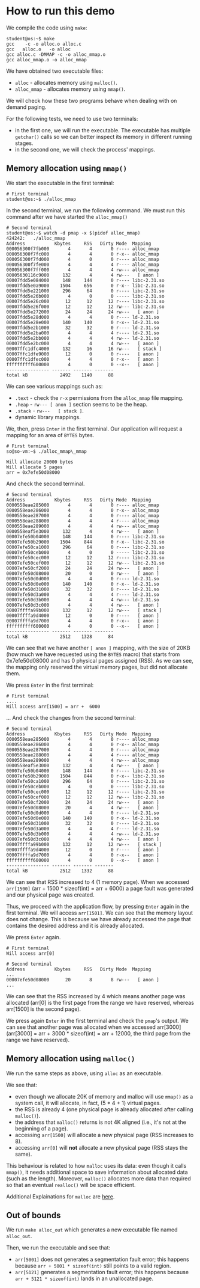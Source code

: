 # How to run this demo

We compile the code using `make`:
```
student@os:~$ make
gcc    -c -o alloc.o alloc.c
gcc   alloc.o   -o alloc
gcc alloc.c -DMMAP -c -o alloc_mmap.o
gcc alloc_mmap.o -o alloc_mmap
```

We have obtained two executable files:
  - `alloc` - allocates memory using `malloc()`.
  - `alloc_mmap` - allocates memory using `mmap()`.

We will check how these two programs behave when dealing with on demand paging.

For the following tests, we need to use two terminals:
  - in the first one, we will run the executable. The executable has multiple `getchar()` calls so we can better inspect its memory in different running stages.
  - in the second one, we will check the process' mappings.

## Memory allocation using `mmap()`

We start the executable in the first terminal:

```
# First terminal
student@os:~$ ./alloc_mmap
```

In the second terminal, we run the following command. We must run this command after we have started the `alloc_mmap()`
```
# Second terminal
student@os:~$ watch -d pmap -x $(pidof alloc_mmap)
424242:   ./alloc_mmap
Address           Kbytes     RSS   Dirty Mode  Mapping
000056300f7fb000       4       4       0 r---- alloc_mmap
000056300f7fc000       4       4       0 r-x-- alloc_mmap
000056300f7fd000       4       0       0 r---- alloc_mmap
000056300f7fe000       4       4       4 r---- alloc_mmap
000056300f7ff000       4       4       4 rw--- alloc_mmap
00005630116c9000     132       4       4 rw---   [ anon ]
00007fdd5e084000     148     144       0 r---- libc-2.31.so
00007fdd5e0a9000    1504     656       0 r-x-- libc-2.31.so
00007fdd5e221000     296      64       0 r---- libc-2.31.so
00007fdd5e26b000       4       0       0 ----- libc-2.31.so
00007fdd5e26c000      12      12      12 r---- libc-2.31.so
00007fdd5e26f000      12      12      12 rw--- libc-2.31.so
00007fdd5e272000      24      24      24 rw---   [ anon ]
00007fdd5e28d000       4       4       0 r---- ld-2.31.so
00007fdd5e28e000     140     140       0 r-x-- ld-2.31.so
00007fdd5e2b1000      32      32       0 r---- ld-2.31.so
00007fdd5e2ba000       4       4       4 r---- ld-2.31.so
00007fdd5e2bb000       4       4       4 rw--- ld-2.31.so
00007fdd5e2bc000       4       4       4 rw---   [ anon ]
00007ffc1dfc4000     132      16      16 rw---   [ stack ]
00007ffc1dfe9000      12       0       0 r----   [ anon ]
00007ffc1dfec000       4       4       0 r-x--   [ anon ]
ffffffffff600000       4       0       0 --x--   [ anon ]
---------------- ------- ------- -------
total kB            2492    1140      88

```

We can see various mappings such as:
  - `.text` - check the `r-x` permissions from the `alloc_mmap` file mapping.
  - `.heap` - `rw--- [ anon ]` section seems to be the heap.
  - `.stack` - `rw---   [ stack ]`.
  - dynamic library mappings. 

We, then, press `Enter` in the first terminal. Our application will request a mapping for an area of `BYTES` bytes.

```
# First terminal
so@so-vm:~$ ./alloc_mmap\_mmap
        
Will allocate 20000 bytes
Will allocate 5 pages
arr = 0x7efe50d08000

```

And check the second terminal.

```
# Second terminal
Address           Kbytes     RSS   Dirty Mode  Mapping
0000558eae285000       4       4       0 r---- alloc_mmap
0000558eae286000       4       4       0 r-x-- alloc_mmap
0000558eae287000       4       4       0 r---- alloc_mmap
0000558eae288000       4       4       4 r---- alloc_mmap
0000558eae289000       4       4       4 rw--- alloc_mmap
0000558eaf5e3000     132       4       4 rw---   [ anon ]
00007efe50b04000     148     144       0 r---- libc-2.31.so
00007efe50b29000    1504     844       0 r-x-- libc-2.31.so
00007efe50ca1000     296      64       0 r---- libc-2.31.so
00007efe50ceb000       4       0       0 ----- libc-2.31.so
00007efe50cec000      12      12      12 r---- libc-2.31.so
00007efe50cef000      12      12      12 rw--- libc-2.31.so
00007efe50cf2000      24      24      24 rw---   [ anon ]
00007efe50d08000      20       0       0 rw---   [ anon ]
00007efe50d0d000       4       4       0 r---- ld-2.31.so
00007efe50d0e000     140     140       0 r-x-- ld-2.31.so
00007efe50d31000      32      32       0 r---- ld-2.31.so
00007efe50d3a000       4       4       4 r---- ld-2.31.so
00007efe50d3b000       4       4       4 rw--- ld-2.31.so
00007efe50d3c000       4       4       4 rw---   [ anon ]
00007ffffa99b000     132      12      12 rw---   [ stack ]
00007ffffa9d4000      12       0       0 r----   [ anon ]
00007ffffa9d7000       4       4       0 r-x--   [ anon ]
ffffffffff600000       4       0       0 --x--   [ anon ]
---------------- ------- ------- -------
total kB            2512    1328      84
```

We can see that we have another `[ anon ]` mapping, with the size of 20KB (how much we have requested using the `BYTES` macro) that starts from 0x7efe50d08000 and has 0 physical pages assigned (RSS). As we can see, the mapping only reserved the virtual memory pages, but did not allocate them.

We press `Enter` in the first terminal:
```
# First terminal
....
Will access arr[1500] = arr +  6000
```

... And check the changes from the second terminal:
```
# Second terminal
Address           Kbytes     RSS   Dirty Mode  Mapping
0000558eae285000       4       4       0 r---- alloc_mmap
0000558eae286000       4       4       0 r-x-- alloc_mmap
0000558eae287000       4       4       0 r---- alloc_mmap
0000558eae288000       4       4       4 r---- alloc_mmap
0000558eae289000       4       4       4 rw--- alloc_mmap
0000558eaf5e3000     132       4       4 rw---   [ anon ]
00007efe50b04000     148     144       0 r---- libc-2.31.so
00007efe50b29000    1504     844       0 r-x-- libc-2.31.so
00007efe50ca1000     296      64       0 r---- libc-2.31.so
00007efe50ceb000       4       0       0 ----- libc-2.31.so
00007efe50cec000      12      12      12 r---- libc-2.31.so
00007efe50cef000      12      12      12 rw--- libc-2.31.so
00007efe50cf2000      24      24      24 rw---   [ anon ]
00007efe50d08000      20       4       4 rw---   [ anon ]
00007efe50d0d000       4       4       0 r---- ld-2.31.so
00007efe50d0e000     140     140       0 r-x-- ld-2.31.so
00007efe50d31000      32      32       0 r---- ld-2.31.so
00007efe50d3a000       4       4       4 r---- ld-2.31.so
00007efe50d3b000       4       4       4 rw--- ld-2.31.so
00007efe50d3c000       4       4       4 rw---   [ anon ]
00007ffffa99b000     132      12      12 rw---   [ stack ]
00007ffffa9d4000      12       0       0 r----   [ anon ]
00007ffffa9d7000       4       4       0 r-x--   [ anon ]
ffffffffff600000       4       0       0 --x--   [ anon ]
---------------- ------- ------- -------
total kB            2512    1332      88

```

We can see that RSS increased to 4 (1 memory page). When we accessed `arr[1500]` (arr + 1500 * sizeof(int) = arr + 6000) a page fault was generated and our physical page was created.

Thus, we proceed with the application flow, by pressing `Enter` again in the first terminal. We will access `arr[1501]`. We can see that the memory layout does not change. This is because we have already accessed the page that contains the desired address and it is already allocated.


We press `Enter` again.
```
# First terminal
Will access arr[0]
```

```
# Second terminal
Address           Kbytes     RSS   Dirty Mode  Mapping
...
00007efe50d08000      20       8       8 rw---   [ anon ]
...
```

We can see that the RSS increased by 4 which means another page was allocated (arr[0] is the first page from the range we have reserved, whereas arr[1500] is the second page).


We press again `Enter` in the first terminal and check the `pmap`'s output. We can see that another page was allocated when we accessed arr[3000] (arr[3000] = arr + 3000 * sizeof(int) = arr + 12000, the third page from the range we have reserved).

## Memory allocation using `malloc()`

We run the same steps as above, using `alloc` as an executable.

We see that:
  - even though we allocate 20K of memory and malloc will use `mmap()` as a system call, it will allocate, in fact, (5 * 4 + 1) virtual pages.
  - the RSS is already 4 (one physical page is already allocated after calling `malloc()`).
  - the address that `malloc()` returns is not 4K aligned (i.e., it's not at the beginning of a page).
  - accessing `arr[1500]` will allocate a new physical page (RSS increases to 8).
  - accessing `arr[0]` will **not** allocate a new physical page (RSS stays the same).

This behaviour is related to how `malloc` uses its data: even though it calls `mmap()`, it needs additional space to save information about allocated data (such as the length). Moreover, `malloc()` allocates more data than required so that an eventual `realloc()` will be space efficient.

Additional Explainations for `malloc` are [here](https://stackoverflow.com/questions/66828363/why-does-malloc-cause-minor-page-fault).

## Out of bounds

We run `make alloc_out` which generates a new executable file named `alloc_out`.

Then, we run the executable and see that:
  - `arr[5001]` does not generates a segmentation fault error; this happens because `arr + 5001 * sizeof(int)` still points to a valid region.
  - `arr[5121]` generates a segmentation fault error; this happens because `arr + 5121 * sizeof(int)` lands in an unallocated page.


